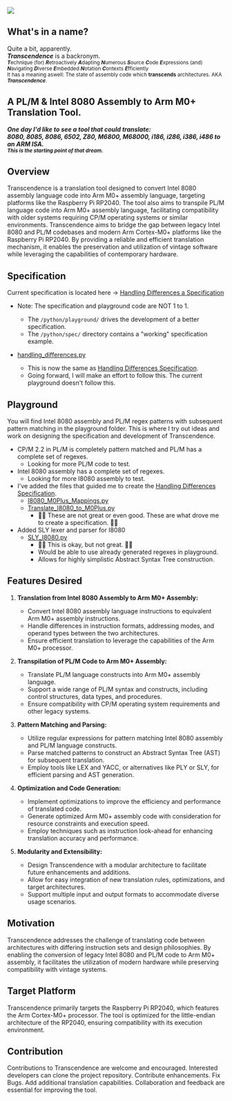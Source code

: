 ![](https://github.com/SaxonRah/Transcendence/blob/main/imgs/Transcendence.gif)
## What's in a name?
Quite a bit, apparently.  
***Transcendence*** is a backronym.  
<sup>***T***echnique (for) ***R***etroactively ***A***dapting ***N***umerous ***S***ource ***C***ode ***E***xpressions (and) ***N***avigating ***D***iverse ***E***mbedded ***N***otation ***C***ontexts ***E***fficiently</sup>  
<sup>It has a meaning aswell: The state of assembly code which **transcends** architectures. AKA ***Transcendence***.</sup>  
## A PL/M & Intel 8080 Assembly to Arm M0+ Translation Tool.
*__One day I'd like to see a tool that could translate:__*  
*__8080, 8085, 8086, 6502, Z80, M6800, M68000, i186, i286, i386, i486 to an ARM ISA.__*  
<sup>*__This is the starting point of that dream.__*</sup>

## Overview
Transcendence is a translation tool designed to convert Intel 8080 assembly language code into Arm M0+ assembly language, targeting platforms like the Raspberry Pi RP2040. The tool also aims to transpile PL/M language code into Arm M0+ assembly language, facilitating compatibility with older systems requiring CP/M operating systems or similar environments. Transcendence aims to bridge the gap between legacy Intel 8080 and PL/M codebases and modern Arm Cortex-M0+ platforms like the Raspberry Pi RP2040. By providing a reliable and efficient translation mechanism, it enables the preservation and utilization of vintage software while leveraging the capabilities of contemporary hardware.  

## Specification
Current specification is located here -> [Handling Differences a Specification](/specification/Handling_Differences_Specification.md)
- Note: The specification and playground code are NOT 1 to 1.
   - The `/python/playground/` drives the development of a better specification.
   - The `/python/spec/` directory contains a "working" specification example.

- [handling_differences.py](/python/spec/handling_differences.py)
   - This is now the same as [Handling Differences Specification](/specification/Handling_Differences_Specification.md).
   - Going forward, I will make an effort to follow this. The current playground doesn't follow this.

## Playground
You will find Intel 8080 assembly and PL/M regex patterns with subsequent pattern matching in the playground folder. This is where I try out ideas and work on designing the specification and development of Transcendence.

- CP/M 2.2 in PL/M is completely pattern matched and PL/M has a complete set of regexes.
   - Looking for more PL/M code to test.
- Intel 8080 assembly has a complete set of regexes.
   - Looking for more I8080 assembly to test.
- I've added the files that guided me to create the [Handling Differences Specification](/specification/Handling_Differences_Specification.md).
   - [I8080_M0Plus_Mappings.py](/python/playground/maps/I8080_M0Plus_Mappings.py)
   - [Translate_I8080_to_M0Plus.py](/python/playground/Translate_I8080_to_M0Plus.py)
      - 🐲🐉 These are not great or even good. These are what drove me to create a specification. 🐉🐲
- Added SLY lexer and parser for I8080
   - [SLY_I8080.py](/python/playground/SLY_I8080.py)
      - 🐲🐉 This is okay, but not great. 🐉🐲
      - Would be able to use already generated regexes in playground.
      - Allows for highly simplistic Abstract Syntax Tree construction.

## Features Desired
1. **Translation from Intel 8080 Assembly to Arm M0+ Assembly:**
   - Convert Intel 8080 assembly language instructions to equivalent Arm M0+ assembly instructions.
   - Handle differences in instruction formats, addressing modes, and operand types between the two architectures.
   - Ensure efficient translation to leverage the capabilities of the Arm M0+ processor.
   
2. **Transpilation of PL/M Code to Arm M0+ Assembly:**
   - Translate PL/M language constructs into Arm M0+ assembly language.
   - Support a wide range of PL/M syntax and constructs, including control structures, data types, and procedures.
   - Ensure compatibility with CP/M operating system requirements and other legacy systems.

3. **Pattern Matching and Parsing:**
   - Utilize regular expressions for pattern matching Intel 8080 assembly and PL/M language constructs.
   - Parse matched patterns to construct an Abstract Syntax Tree (AST) for subsequent translation.
   - Employ tools like LEX and YACC, or alternatives like PLY or SLY, for efficient parsing and AST generation.

4. **Optimization and Code Generation:**
   - Implement optimizations to improve the efficiency and performance of translated code.
   - Generate optimized Arm M0+ assembly code with consideration for resource constraints and execution speed.
   - Employ techniques such as instruction look-ahead for enhancing translation accuracy and performance.

5. **Modularity and Extensibility:**
   - Design Transcendence with a modular architecture to facilitate future enhancements and additions.
   - Allow for easy integration of new translation rules, optimizations, and target architectures.
   - Support multiple input and output formats to accommodate diverse usage scenarios.

## Motivation
Transcendence addresses the challenge of translating code between architectures with differing instruction sets and design philosophies. By enabling the conversion of legacy Intel 8080 and PL/M code to Arm M0+ assembly, it facilitates the utilization of modern hardware while preserving compatibility with vintage systems.

## Target Platform
Transcendence primarily targets the Raspberry Pi RP2040, which features the Arm Cortex-M0+ processor. The tool is optimized for the little-endian architecture of the RP2040, ensuring compatibility with its execution environment.

## Contribution
Contributions to Transcendence are welcome and encouraged. Interested developers can clone the project repository. Contribute enhancements. Fix Bugs. Add additional translation capabilities. Collaboration and feedback are essential for improving the tool.
